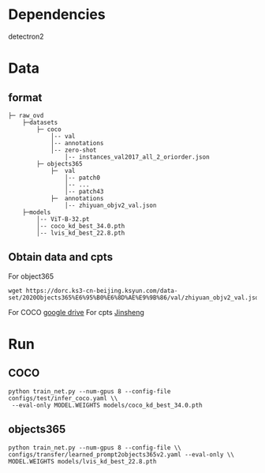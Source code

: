 # Dependencies
detectron2
# Data
## format
```
├─ raw_ovd
    ├─datasets
        ├─ coco
            │-- val
            │-- annotations
            │-- zero-shot
                │-- instances_val2017_all_2_oriorder.json
        ├─ objects365
            ├─  val
                │-- patch0
                │-- ...
                │-- patch43
            ├─  annotations
                │-- zhiyuan_objv2_val.json
    ├─models
        │-- ViT-B-32.pt
        │-- coco_kd_best_34.0.pth
        │-- lvis_kd_best_22.8.pth
```
## Obtain data and cpts
For object365
```
wget https://dorc.ks3-cn-beijing.ksyun.com/data-set/2020Objects365%E6%95%B0%E6%8D%AE%E9%9B%86/val/zhiyuan_objv2_val.json
```
For COCO
[google drive](https://drive.google.com/file/d/1K4T0Q-rhzl09RkhKsur6xWqs31HSx3fB/view?usp=sharing)
For cpts
[Jinsheng](https://connecthkuhk-my.sharepoint.com/:f:/g/personal/js20_connect_hku_hk/EingbMkSjIZKu8PObuGte_wBTPGOeV5M88C_Xq34qewiNQ?e=JtHRYv)


# Run
## COCO
```
python train_net.py --num-gpus 8 --config-file configs/test/infer_coco.yaml \\
 --eval-only MODEL.WEIGHTS models/coco_kd_best_34.0.pth
```
## objects365
```
python train_net.py --num-gpus 8 --config-file \\ 
configs/transfer/learned_prompt2objects365v2.yaml --eval-only \\
MODEL.WEIGHTS models/lvis_kd_best_22.8.pth
```
